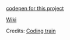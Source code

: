 
[codepen for this project](https://codepen.io/hardy333/pen/XWVJRvB)

[Wiki](https://en.wikipedia.org/wiki/Rose_(mathematics))


Credits:
  [Coding train](https://www.youtube.com/watch?v=f5QBExMNB1I&ab_channel=TheCodingTrain)




